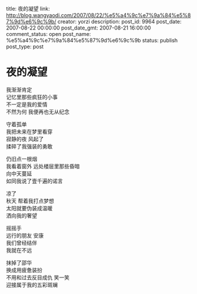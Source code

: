 title: 夜的凝望
link: http://blog.wangyaodi.com/2007/08/22/%e5%a4%9c%e7%9a%84%e5%87%9d%e6%9c%9b/
creator: yorzi
description: 
post_id: 9964
post_date: 2007-08-22 00:00:00
post_date_gmt: 2007-08-21 16:00:00
comment_status: open
post_name: %e5%a4%9c%e7%9a%84%e5%87%9d%e6%9c%9b
status: publish
post_type: post

# 夜的凝望

我渐渐肯定  
记忆里那些疯狂的小事  
不一定是我的爱情  
不然为何 我便再也无从纪念  
  
守着孤单  
我把未来在梦里看穿  
寂静的夜 风起了  
揉碎了我强装的勇敢  
  
仍旧点一根烟  
我看着窗外 远处楼层里那些昏暗  
向中天蔓延  
如同我说了壹千遍的诺言  
  
凉了  
秋天 帮着我打点梦想  
太阳就要伪装成温暖  
洒向我的奢望  
  
摇摇手  
远行的朋友 安康  
我们曾经结伴  
我就在不远  
  
抹掉了邵华  
换成用疲惫装扮  
不用和过去反目成仇 笑一笑   
迎接属于我的五彩斑斓